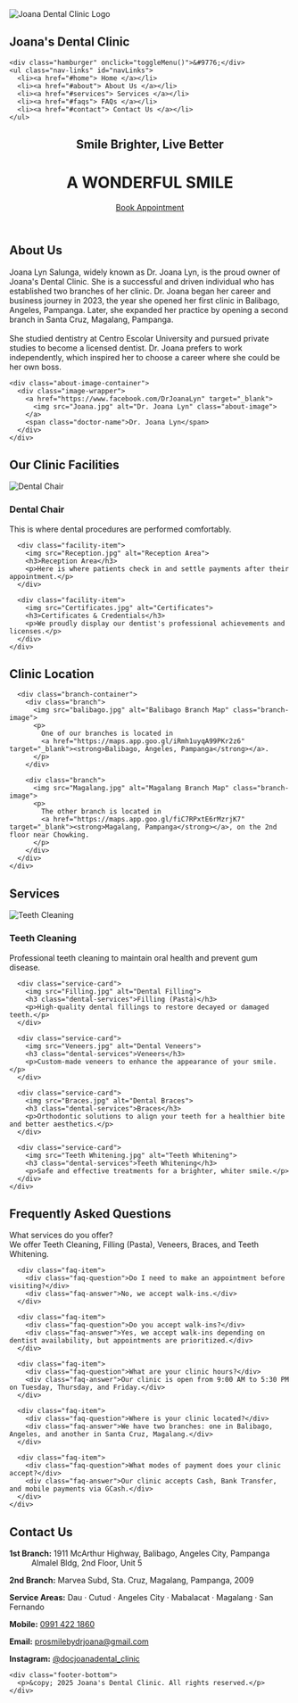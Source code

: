 <!DOCTYPE html>
<html lang="en">
<head>
  <meta charset="UTF-8">
  <meta http-equiv="X-UA-Compatible" content="IE=edge">
  <meta name="viewport" content="width=device-width, initial-scale=1.0">
  <title> Joana Dental Clinic </title>
  <link rel="stylesheet" href="website.css">
  <link rel="stylesheet" href="https://cdnjs.cloudflare.com/ajax/libs/font-awesome/6.5.0/css/all.min.css">
</head>
<body>

  <nav class="navbar">
    <img src="JoanaLogo.jpg" alt="Joana Dental Clinic Logo" class="clinic-logo">
    <h1>Joana's Dental Clinic</h1>

    <div class="hamburger" onclick="toggleMenu()">&#9776;</div>
    <ul class="nav-links" id="navLinks">
      <li><a href="#home"> Home </a></li>
      <li><a href="#about"> About Us </a></li>
      <li><a href="#services"> Services </a></li>
      <li><a href="#faqs"> FAQs </a></li>
      <li><a href="#contact"> Contact Us </a></li>
    </ul>
  </nav>

  <header id="home">
    <div class="header-content">
      <h2 class="slogan-heading"> Smile Brighter, Live Better </h2>
      <h1> A WONDERFUL SMILE </h1>
      <a href="#appointment" class="btn"> Book Appointment </a>
    </div>
  </header>

  <section id="about" class="about-section">
    <div class="about-text">
      <h2 class="about-us-heading">About Us</h2>
      <p>
        Joana Lyn Salunga, widely known as Dr. Joana Lyn, is the proud owner of Joana's Dental Clinic. She is a successful and driven individual who has established two branches of her clinic. Dr. Joana began her career and business journey in 2023, the year she opened her first clinic in Balibago, Angeles, Pampanga. Later, she expanded her practice by opening a second branch in Santa Cruz, Magalang, Pampanga.
        <br><br>
        She studied dentistry at Centro Escolar University and pursued private studies to become a licensed dentist. Dr. Joana prefers to work independently, which inspired her to choose a career where she could be her own boss.
      </p>
    </div>

    <div class="about-image-container">
      <div class="image-wrapper">
        <a href="https://www.facebook.com/DrJoanaLyn" target="_blank">
          <img src="Joana.jpg" alt="Dr. Joana Lyn" class="about-image">
        </a>
        <span class="doctor-name">Dr. Joana Lyn</span>
      </div>
    </div>
  </section>

  <section class="clinic-overview">
    <h2>Our Clinic Facilities</h2>
    <div class="facility-gallery">
      <div class="facility-item">
        <img src="Dentalchair.jpg" alt="Dental Chair">
        <h3>Dental Chair</h3>
        <p>This is where dental procedures are performed comfortably.</p>
      </div>

      <div class="facility-item">
        <img src="Reception.jpg" alt="Reception Area">
        <h3>Reception Area</h3>
        <p>Here is where patients check in and settle payments after their appointment.</p>
      </div>

      <div class="facility-item">
        <img src="Certificates.jpg" alt="Certificates">
        <h3>Certificates & Credentials</h3>
        <p>We proudly display our dentist's professional achievements and licenses.</p>
      </div>
    </div>
  </section>

  <section id="clinic-location" class="about-section">
    <div class="about-text">
      <h2 class="clinic-location-heading">Clinic Location</h2>

      <div class="branch-container">
        <div class="branch">
          <img src="balibago.jpg" alt="Balibago Branch Map" class="branch-image">
          <p>
            One of our branches is located in 
            <a href="https://maps.app.goo.gl/iRmh1uyqA99PKr2z6" target="_blank"><strong>Balibago, Angeles, Pampanga</strong></a>.
          </p>
        </div>

        <div class="branch">
          <img src="Magalang.jpg" alt="Magalang Branch Map" class="branch-image">
          <p>
            The other branch is located in 
            <a href="https://maps.app.goo.gl/fiC7RPxtE6rMzrjK7" target="_blank"><strong>Magalang, Pampanga</strong></a>, on the 2nd floor near Chowking.
          </p>
        </div>
      </div>
    </div>
  </section>

  <section id="services" class="about-us-services">
    <h2>Services</h2>
    <div class="services-container">
      <div class="service-card">
        <img src="Teeth Cleaning.jpg" alt="Teeth Cleaning">
        <h3 class="dental-services">Teeth Cleaning</h3>
        <p>Professional teeth cleaning to maintain oral health and prevent gum disease.</p>
      </div>

      <div class="service-card">
        <img src="Filling.jpg" alt="Dental Filling">
        <h3 class="dental-services">Filling (Pasta)</h3>
        <p>High-quality dental fillings to restore decayed or damaged teeth.</p>
      </div>

      <div class="service-card">
        <img src="Veneers.jpg" alt="Dental Veneers">
        <h3 class="dental-services">Veneers</h3>
        <p>Custom-made veneers to enhance the appearance of your smile.</p>
      </div>

      <div class="service-card">
        <img src="Braces.jpg" alt="Dental Braces">
        <h3 class="dental-services">Braces</h3>
        <p>Orthodontic solutions to align your teeth for a healthier bite and better aesthetics.</p>
      </div>

      <div class="service-card">
        <img src="Teeth Whitening.jpg" alt="Teeth Whitening">
        <h3 class="dental-services">Teeth Whitening</h3>
        <p>Safe and effective treatments for a brighter, whiter smile.</p>
      </div>
    </div>
  </section>

  <section id="faqs" class="about-faqs">
    <h2 class="faq-title">Frequently Asked Questions</h2>
    <div class="faq-grid">
      <div class="faq-item">
        <div class="faq-question">What services do you offer?</div>
        <div class="faq-answer">We offer Teeth Cleaning, Filling (Pasta), Veneers, Braces, and Teeth Whitening.</div>
      </div>

      <div class="faq-item">
        <div class="faq-question">Do I need to make an appointment before visiting?</div>
        <div class="faq-answer">No, we accept walk-ins.</div>
      </div>

      <div class="faq-item">
        <div class="faq-question">Do you accept walk-ins?</div>
        <div class="faq-answer">Yes, we accept walk-ins depending on dentist availability, but appointments are prioritized.</div>
      </div>

      <div class="faq-item">
        <div class="faq-question">What are your clinic hours?</div>
        <div class="faq-answer">Our clinic is open from 9:00 AM to 5:30 PM on Tuesday, Thursday, and Friday.</div>
      </div>

      <div class="faq-item">
        <div class="faq-question">Where is your clinic located?</div>
        <div class="faq-answer">We have two branches: one in Balibago, Angeles, and another in Santa Cruz, Magalang.</div>
      </div>

      <div class="faq-item">
        <div class="faq-question">What modes of payment does your clinic accept?</div>
        <div class="faq-answer">Our clinic accepts Cash, Bank Transfer, and mobile payments via GCash.</div>
      </div>
    </div>
  </section>

  <footer id="contact">
    <div class="footer-content">
      <h2>Contact Us</h2>
      <p><i class="fas fa-map-marker-alt"></i> <strong>1st Branch:</strong> 1911 McArthur Highway, Balibago, Angeles City, Pampanga<br>&nbsp;&nbsp;&nbsp;&nbsp;&nbsp;&nbsp;&nbsp;&nbsp;&nbsp;&nbsp;Almalel Bldg, 2nd Floor, Unit 5</p>
      <p><i class="fas fa-map-marker-alt"></i> <strong>2nd Branch:</strong> Marvea Subd, Sta. Cruz, Magalang, Pampanga, 2009</p>
      <p><i class="fas fa-map"></i> <strong>Service Areas:</strong> Dau · Cutud · Angeles City · Mabalacat · Magalang · San Fernando</p>
      <p><i class="fas fa-phone"></i> <strong>Mobile:</strong> <a href="tel:+639914221860">0991 422 1860</a></p>
      <p><i class="fas fa-envelope"></i> <strong>Email:</strong> <a href="mailto:prosmilebydrjoana@gmail.com">prosmilebydrjoana@gmail.com</a></p>
      <p><i class="fab fa-instagram"></i> <strong>Instagram:</strong> <a href="https://www.instagram.com/docjoanadental_clinic" target="_blank">@docjoanadental_clinic</a></p>
    </div>

    <div class="footer-bottom">
      <p>&copy; 2025 Joana's Dental Clinic. All rights reserved.</p>
    </div>
  </footer>

  <script>
    function toggleMenu() {
      const navLinks = document.getElementById("navLinks");
      navLinks.classList.toggle("active");
    }
  </script>

</body>
</html>


